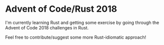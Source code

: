 # Advent of Code/Rust 2018

I'm currently learning Rust and getting some exercise by going through the Advent of Code 2018 challenges in Rust.

Feel free to contribute/suggest some more Rust-idiomatic approach!
